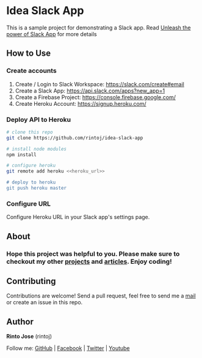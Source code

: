 # Idea Slack App

This is a sample project for demonstrating a Slack app. Read [Unleash the power of Slack App](https://medium.com/@rintoj/unleash-the-power-of-slack-app-2fd24eeccacb) for more details

## How to Use

### Create accounts
1. Create / Login to Slack Workspace: https://slack.com/create#email
2. Create a Slack App: https://api.slack.com/apps?new_app=1
3. Create a Firebase Project: https://console.firebase.google.com/
4. Create Heroku Account: https://signup.heroku.com/

### Deploy API to Heroku

```sh
# clone this repo
git clone https://github.com/rintoj/idea-slack-app

# install node modules
npm install

# configure heroku
git remote add heroku <<heroku_url>>

# deploy to heroku
git push heroku master
```

### Configure URL

Configure Heroku URL in your Slack app's settings page.

## About

### Hope this project was helpful to you. Please make sure to checkout my other [projects](https://github.com/rintoj) and [articles](https://medium.com/@rintoj). Enjoy coding!

## Contributing
Contributions are welcome! Send a pull request, feel free to send me a [mail](mailto:rintoj@gmail.com) or create an issue in this repo.

## Author

**Rinto Jose** (rintoj)

Follow me:
  [GitHub](https://github.com/rintoj)
| [Facebook](https://www.facebook.com/rinto.jose)
| [Twitter](https://twitter.com/rintoj)
| [Youtube](https://youtube.com/+RintoJoseMankudy)
